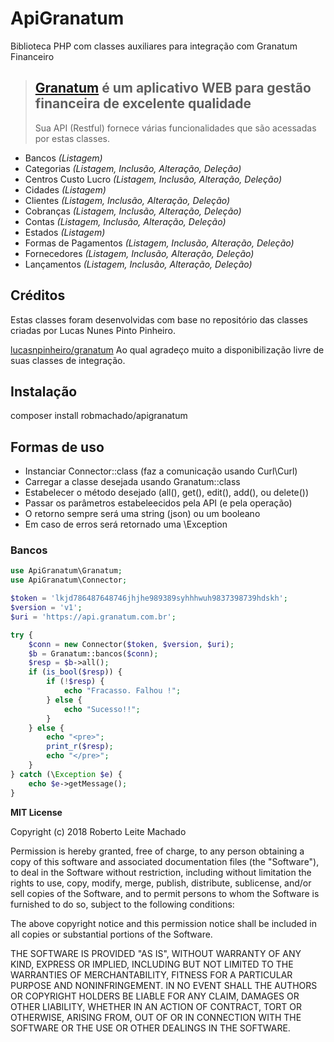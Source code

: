 # ApiGranatum

Biblioteca PHP com classes auxiliares para integração com Granatum Financeiro

> ## [Granatum](http://www.granatum.com.br) é um aplicativo WEB para gestão financeira de excelente qualidade
> Sua API (Restful) fornece várias funcionalidades que são acessadas por estas classes.  

 - Bancos *(Listagem)*
 - Categorias *(Listagem, Inclusão, Alteração, Deleção)*
 - Centros Custo Lucro *(Listagem, Inclusão, Alteração, Deleção)*
 - Cidades *(Listagem)*
 - Clientes *(Listagem, Inclusão, Alteração, Deleção)*
 - Cobranças *(Listagem, Inclusão, Alteração, Deleção)*
 - Contas *(Listagem, Inclusão, Alteração, Deleção)*
 - Estados *(Listagem)*
 - Formas de Pagamentos *(Listagem, Inclusão, Alteração, Deleção)*
 - Fornecedores *(Listagem, Inclusão, Alteração, Deleção)*
 - Lançamentos *(Listagem, Inclusão, Alteração, Deleção)*


## Créditos

Estas classes foram desenvolvidas com base no repositório das classes criadas por Lucas Nunes Pinto Pinheiro.

[lucasnpinheiro/granatum](https://github.com/lucasnpinheiro/granatum) Ao qual agradeço muito a disponibilização livre de suas classes de integração.


## Instalação

composer install robmachado/apigranatum

## Formas de uso

- Instanciar Connector::class (faz a comunicação usando Curl\Curl)
- Carregar a classe desejada usando Granatum::class
- Estabelecer o método desejado (all(), get(), edit(), add(), ou delete())
- Passar os parâmetros estabeleecidos pela API (e pela operação)
- O retorno sempre será uma string (json) ou um booleano
- Em caso de erros será retornado uma \Exception

### Bancos

```php
use ApiGranatum\Granatum;
use ApiGranatum\Connector;

$token = 'lkjd786487648746jhjhe989389syhhhwuh9837398739hdskh';
$version = 'v1';
$uri = 'https://api.granatum.com.br';

try {
    $conn = new Connector($token, $version, $uri);
    $b = Granatum::bancos($conn);
    $resp = $b->all();
    if (is_bool($resp)) {
        if (!$resp) {
            echo "Fracasso. Falhou !";
        } else {
            echo "Sucesso!!";
        }
    } else {
        echo "<pre>";
        print_r($resp);
        echo "</pre>";
    }
} catch (\Exception $e) {
    echo $e->getMessage();
}
```


**MIT License**

Copyright (c) 2018 Roberto Leite Machado

Permission is hereby granted, free of charge, to any person obtaining a copy
of this software and associated documentation files (the "Software"), to deal
in the Software without restriction, including without limitation the rights
to use, copy, modify, merge, publish, distribute, sublicense, and/or sell
copies of the Software, and to permit persons to whom the Software is
furnished to do so, subject to the following conditions:

The above copyright notice and this permission notice shall be included in all
copies or substantial portions of the Software.

THE SOFTWARE IS PROVIDED "AS IS", WITHOUT WARRANTY OF ANY KIND, EXPRESS OR
IMPLIED, INCLUDING BUT NOT LIMITED TO THE WARRANTIES OF MERCHANTABILITY,
FITNESS FOR A PARTICULAR PURPOSE AND NONINFRINGEMENT. IN NO EVENT SHALL THE
AUTHORS OR COPYRIGHT HOLDERS BE LIABLE FOR ANY CLAIM, DAMAGES OR OTHER
LIABILITY, WHETHER IN AN ACTION OF CONTRACT, TORT OR OTHERWISE, ARISING FROM,
OUT OF OR IN CONNECTION WITH THE SOFTWARE OR THE USE OR OTHER DEALINGS IN THE
SOFTWARE.